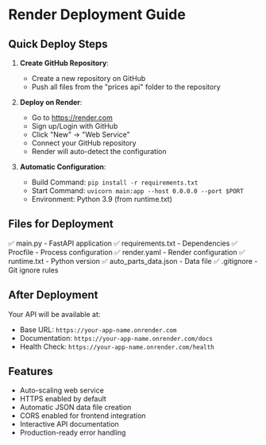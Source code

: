 # Render Deployment Guide

## Quick Deploy Steps

1. **Create GitHub Repository**:
   - Create a new repository on GitHub
   - Push all files from the "prices api" folder to the repository

2. **Deploy on Render**:
   - Go to https://render.com
   - Sign up/Login with GitHub
   - Click "New" → "Web Service"
   - Connect your GitHub repository
   - Render will auto-detect the configuration

3. **Automatic Configuration**:
   - Build Command: `pip install -r requirements.txt`
   - Start Command: `uvicorn main:app --host 0.0.0.0 --port $PORT`
   - Environment: Python 3.9 (from runtime.txt)

## Files for Deployment

✅ main.py - FastAPI application
✅ requirements.txt - Dependencies
✅ Procfile - Process configuration
✅ render.yaml - Render configuration
✅ runtime.txt - Python version
✅ auto_parts_data.json - Data file
✅ .gitignore - Git ignore rules

## After Deployment

Your API will be available at:
- Base URL: `https://your-app-name.onrender.com`
- Documentation: `https://your-app-name.onrender.com/docs`
- Health Check: `https://your-app-name.onrender.com/health`

## Features

- Auto-scaling web service
- HTTPS enabled by default
- Automatic JSON data file creation
- CORS enabled for frontend integration
- Interactive API documentation
- Production-ready error handling
